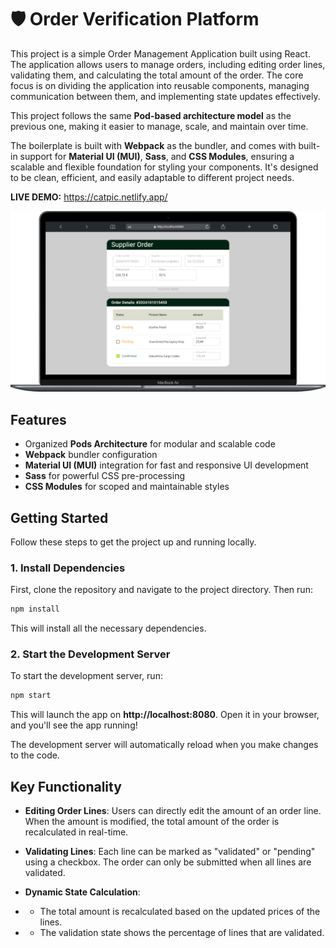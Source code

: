 # 🛡️ Order Verification Platform

This project is a simple Order Management Application built using React. The application allows users to manage orders, including editing order lines, validating them, and calculating the total amount of the order. The core focus is on dividing the application into reusable components, managing communication between them, and implementing state updates effectively.

This project follows the same **Pod-based architecture model** as the previous one, making it easier to manage, scale, and maintain over time.

The boilerplate is built with **Webpack** as the bundler, and comes with built-in support for **Material UI (MUI)**, **Sass**, and **CSS Modules**, ensuring a scalable and flexible foundation for styling your components. It's designed to be clean, efficient, and easily adaptable to different project needs.

**LIVE DEMO:** https://catpic.netlify.app/

<img src="public/readme/desktop-preview.png" alt="Desktop Preview" />

## Features

- Organized **Pods Architecture** for modular and scalable code
- **Webpack** bundler configuration
- **Material UI (MUI)** integration for fast and responsive UI development
- **Sass** for powerful CSS pre-processing
- **CSS Modules** for scoped and maintainable styles

## Getting Started

Follow these steps to get the project up and running locally.

### 1. Install Dependencies

First, clone the repository and navigate to the project directory. Then run:

```bash
npm install
```

This will install all the necessary dependencies.

### 2. Start the Development Server

To start the development server, run:

```bash
npm start
```

This will launch the app on **http://localhost:8080**. Open it in your browser, and you'll see the app running!

The development server will automatically reload when you make changes to the code.

## Key Functionality

- **Editing Order Lines**: Users can directly edit the amount of an order line. When the amount is modified, the total amount of the order is recalculated in real-time.

- **Validating Lines**: Each line can be marked as "validated" or "pending" using a checkbox. The order can only be submitted when all lines are validated.

- **Dynamic State Calculation**:

- - The total amount is recalculated based on the updated prices of the lines.
- - The validation state shows the percentage of lines that are validated.
